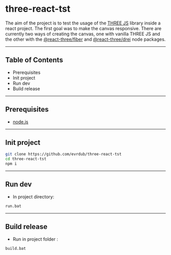 # three-react-tst

The aim of the project is to test the usage of the [THREE JS](https://threejs.org/) library inside a react project. The first goal was to make the canvas responsive. There are currently two ways of creating the canvas, one with vanilla THREE JS and the other with the [@react-three/fiber](https://www.npmjs.com/package/@react-three/fiber) and [@react-three/drei](https://www.npmjs.com/package/@react-three/drei) node packages. 

---

## Table of Contents

- Prerequisites
- Init project
- Run dev
- Build release

---

## Prerequisites

* [node.js](https://nodejs.org/fr)

---

## Init project

```sh
git clone https://github.com/evrdub/three-react-tst
cd three-react-tst
npm i
```
---

## Run dev

* In project directory: 

```sh
run.bat
```

---

## Build release 

* Run in project folder : 
```sh
build.bat
```
